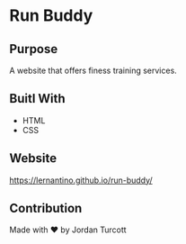 # Run Buddy

## Purpose
A website that offers finess training services.

## Buitl With
* HTML
* CSS

## Website
https://lernantino.github.io/run-buddy/

## Contribution
Made with :heart: by Jordan Turcott
